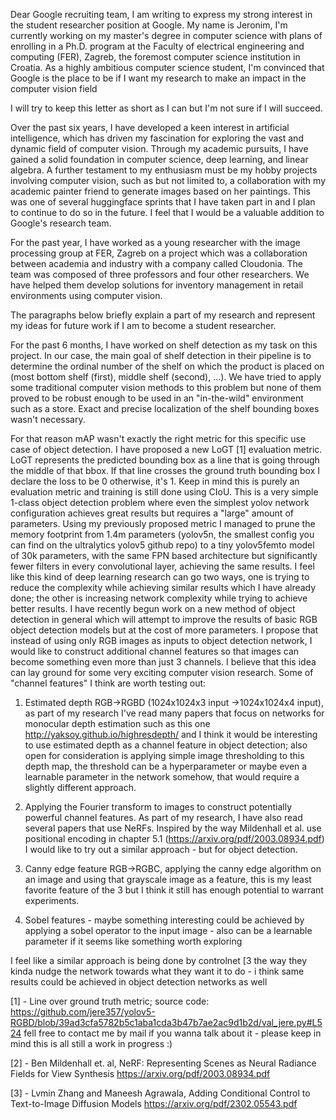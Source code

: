 Dear Google recruiting team,
I am writing to express my strong interest in the student researcher position at Google. My name is Jeronim, I'm currently working on my master's degree in computer science with plans of enrolling in a Ph.D. program at the Faculty of electrical engineering and computing (FER), Zagreb, the foremost computer science institution in Croatia. As a highly ambitious computer science student, I'm convinced that Google is the place to be if I want my research to make an impact in the computer vision field

I will try to keep this letter as short as I can but I'm not sure if I will succeed.

Over the past six years, I have developed a keen interest in artificial intelligence, which has driven my fascination for exploring the vast and dynamic field of computer vision. Through my academic pursuits, I have gained a solid foundation in computer science, deep learning, and linear algebra. A further testament to my enthusiasm must be my hobby projects involving computer vision, such as but not limited to, a collaboration with my academic painter friend to generate images based on her paintings. This was one of several huggingface sprints that I have taken part in and I plan to continue to do so in the future. I feel that I would be a valuable addition to Google's research team.  

For the past year, I have worked as a young researcher with the image processing group at FER, Zagreb on a project which was a collaboration between academia and industry with a company called Cloudonia. The team was composed of three professors and four other researchers. We have helped them develop solutions for inventory management in retail environments using computer vision.


The paragraphs below briefly explain a part of my research and represent my ideas for future work if I am to become a student researcher.

For the past 6 months, I have worked on shelf detection as my task on this project. In our case, the main goal of shelf detection in their pipeline is to determine the ordinal number of the shelf on which the product is placed on (most bottom shelf (first), middle shelf (second), ...). We have tried to apply some traditional computer vision methods to this problem but none of them proved to be robust enough to be used in an "in-the-wild" environment such as a store. Exact and precise localization of the shelf bounding boxes wasn't necessary.

For that reason mAP wasn't exactly the right metric for this specific use case of object detection. I have proposed a new LoGT [1] evaluation metric. LoGT represents the predicted bounding box as a line that is going through the middle of that bbox. If that line crosses the ground truth bounding box I declare the loss to be 0 otherwise, it's 1. Keep in mind this is purely an evaluation metric and training is still done using CIoU.
This is a very simple 1-class object detection problem where even the simplest yolov network configuration achieves great results but requires a "large" amount of parameters.
Using my previously proposed metric I managed to prune the memory footprint from 1.4m parameters (yolov5n, the smallest config you can find on the ultralytics yolov5 github repo) to a tiny yolov5femto model of 30k parameters, with the same FPN based architecture but significantly fewer filters in every convolutional layer, achieving the same results.
I feel like this kind of deep learning research can go two ways, one is trying to reduce the complexity while achieving similar results which I have already done; the other is increasing network complexity while trying to achieve better results.
I have recently begun work on a new method of object detection in general which will attempt to improve the results of basic RGB object detection models but at the cost of more parameters. I propose that instead of using only RGB images as inputs to object detection network, I would like to construct additional channel features so that images can become something even more than just 3 channels. I believe that this idea can lay ground for some very exciting computer vision research. Some of "channel features" I think are worth testing out:

1. Estimated depth RGB->RGBD (1024x1024x3 input ->1024x1024x4 input), as part of my research I've read many papers that focus on networks for monocular depth estimation such as this one http://yaksoy.github.io/highresdepth/ and I think it would be interesting to use estimated depth as a channel feature in object detection; also open for consideration is applying simple image thresholding to this depth map, the threshold can be a hyperparameter or maybe even a learnable parameter in the network somehow, that would require a slightly different approach.

2. Applying the Fourier transform to images to construct potentially powerful channel features. As part of my research, I have also read several papers that use NeRFs. Inspired by the way Mildenhall et al. use positional encoding in chapter 5.1 (https://arxiv.org/pdf/2003.08934.pdf) I would like to try out a similar approach - but for object detection.

3. Canny edge feature RGB->RGBC, applying the canny edge algorithm on an image and using that grayscale image as a feature, this is my least favorite feature of the 3 but I think it still has enough potential to warrant experiments.

4. Sobel features - maybe something interesting could be achieved by applying a sobel operator to the input image - also can be a learnable parameter if it seems like something worth exploring


I feel like a similar approach is being done by controlnet [3 the way they kinda nudge the network towards what they want it to do - i think same results could be achieved in object detection networks as well

[1] - Line over ground truth metric; source code: https://github.com/jere357/yolov5-RGBD/blob/39ad3cfa5782b5c1aba1cda3b47b7ae2ac9d1b2d/val_jere.py#L524 fell free to contact me by mail if you wanna talk about it - please keep in mind this is all still a work in progress :)

[2] - Ben Mildenhall et. al, NeRF: Representing Scenes as Neural Radiance Fields for View Synthesis https://arxiv.org/pdf/2003.08934.pdf

[3] - Lvmin Zhang and Maneesh Agrawala, Adding Conditional Control to Text-to-Image Diffusion Models https://arxiv.org/pdf/2302.05543.pdf

